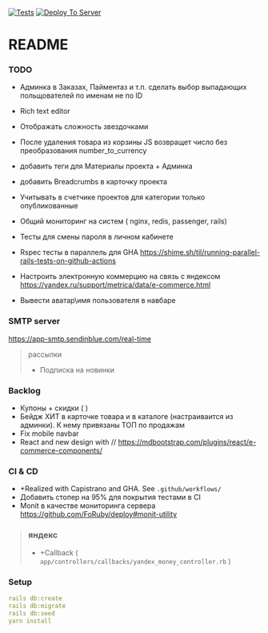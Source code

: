 [![Tests](https://github.com/sasha370/project_store/actions/workflows/ci.yml/badge.svg)](https://github.com/sasha370/project_store/actions/workflows/ci.yml) [![Deploy To Server](https://github.com/sasha370/project_store/actions/workflows/deploy.yml/badge.svg)](https://github.com/sasha370/project_store/actions/workflows/deploy.yml)

# README

### TODO
- Админка в Заказах, Пайментаз и т.п. сделать выбор выпадающих польщователей по именам не по ID 
- Rich text editor
- Отображать сложность звездочками
- После удаления товара из корзины JS возвращет число без преобразования  number_to_currency

- добавить теги для Материалы проекта + Админка
- добавить Breadcrumbs  в карточку проекта
- Учитывать в счетчике проектов для категории только опубликованные 
- Общий мониторинг на систем ( nginx, redis, passenger, rails)

- Тесты для смены пароля в личном кабинете
- Rspec тесты в параллель для GHA https://shime.sh/til/running-parallel-rails-tests-on-github-actions
- Настроить электронную коммерцию на связь с яндексом  https://yandex.ru/support/metrica/data/e-commerce.html
- Вывести аватар\имя пользователя в навбаре

### SMTP server
https://app-smtp.sendinblue.com/real-time

> рассылки
>- Подписка на новинки

### Backlog


- Купоны + скидки ( )
- Бейдж ХИТ в карточке товара и в каталоге (настраиваится из админки).   К нему привязаны ТОП по продажам
- Fix mobile navbar
- React and new design with //  https://mdbootstrap.com/plugins/react/e-commerce-components/

### CI & CD
 - +Realized with Capistrano and GHA. See `.github/workflows/`
 - Добавить стопер на 95% для покрытия тестами в CI
 - Monit  в качестве мониторинга сервера https://github.com/FoRuby/deploy#monit-utility

> ### яндекс
> - +Callback  ( `app/controllers/callbacks/yandex_money_controller.rb` )

### Setup
```yaml
rails db:create
rails db:migrate
rails db:seed
yarn install
```



